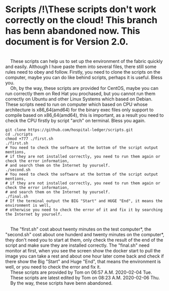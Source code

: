 # Scripts /!\These scripts don't work correctly on the cloud! This branch has benn abandoned now. This document is for Version 2.0.
</br>
&nbsp;&nbsp;&nbsp;&nbsp;These scripts can help us to set up the environment of the fabric quickly and easily. Although I have paste them into several files, there still some rules need to obey and follow. Firstly, you need to clone the scripts on the computer, maybe you can do like behind scripts, perhaps it is useful. Bless you. 
</br>
&nbsp;&nbsp;&nbsp;&nbsp;Oh, by the way, these scripts are provided for CentOS, maybe you can run correctly them on Red Hat you prochased, but you cannot run them correctly on Ubuntu and other Linux Systems which based on Debian. These scripts need to run on computer which based on CPU whose architecture is x86_64(amd64) for the binary exec files only support to compile based on x86_64(amd64), this is important, as a result you need to check the CPU firstly by script "arch" on terminal. Bless you again.
</br>

~~~shell
git clone https://github.com/hospital-ledger/scripts.git
cd ./scripts
chmod +777 ./first.sh
./first.sh
# You need to check the software at the bottom of the script output mentions, 
# if they are not installed correctly, you need to run them again or check the error information, 
# and search them on the Internet by yourself.
./second.sh
# You need to check the software at the bottom of the script output mentions, 
# if they are not installed correctly, you need to run them again or check the error information, 
# and search them on the Internet by yourself.
./final.sh
# If the terminal output the BIG "Start" and HUGE "End", it means the environment is well, 
# otherwise you need to check the error of it and fix it by searching the Internet by yourself.
~~~
</br>
&nbsp;&nbsp;&nbsp;&nbsp;The "first.sh" cost about twenty minutes on the test computer*, the "second.sh" cost about one hunderd and twenty minutes on the computer*, they don't need you to start at them, only check the result of the end of the script and make sure they are installed correctly. The "final.sh" need monitor at first, when you see the screen show the docker start to pull the image you can take a rest and about one hour later come back and check if there show the Big "Start" and Huge "End", that means the environment is well, or you need to check the error and fix it.
</br>
&nbsp;&nbsp;&nbsp;&nbsp;These scripts are provided by Tom on 06:57 A.M. 2020-02-04 Tue.
</br>
&nbsp;&nbsp;&nbsp;&nbsp;These scripts are latest edited by Tom on 08:23 A.M. 2020-02-06 Thu.
</br>
&nbsp;&nbsp;&nbsp;&nbsp;By the way, these scripts have benn abandoned.
